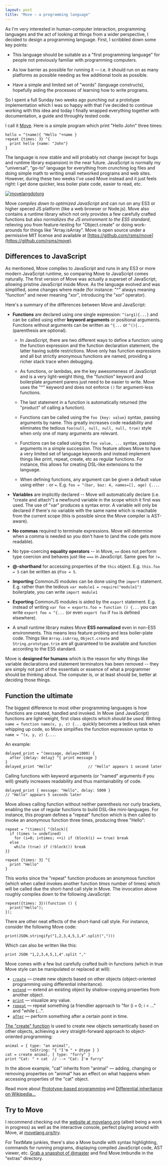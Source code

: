 ```yaml
---
layout: post
title: "Move — a programming language"
---
```


As I'm very interested in human-computer interaction, programming languages and the act of looking at things from a wider perspective, I decided to design a programming language. First, I scribbled down some key points:

- This language should be suitable as a "first programming language" for people not previously familiar with programming computers.

- As low barrier as possible for running it — i.e. it should run on as many platforms as possible needing as few additional tools as possible.

- Have a simple and limited set of "words" (language constructs), hopefully aiding the processes of learning how to write programs.

So I spent a full Sunday two weeks ago punching out a prototype implementation which I was so happy with that I've decided to continue working with this idea and today I finally wrapped everything together with documentation, a guide and throughly tested code.

I call it [Move](http://movelang.org/). Here is a simple program which print "Hello John" three times:

    hello = ^(name){ "Hello "+name }
    repeat {times: 3} ^{
      print hello {name: "John"}
    }

The language is now stable and will probably not change (except for bugs and runtime library expansion) in the near future. JavaScript is normally my "universal", "go-to" language for everything from crunching log files and doing simple math to writing small networked programs and web sites. However, during these two weeks I've used Move instead and it just feels right: I get done quicker, less boiler plate code, easier to read, etc.

[![movelangdotorg](http://farm6.static.flickr.com/5214/5492500401_54b711ac5e_o.png)](http://movelang.org/)

Move *compiles down to optimized JavaScript* and can run on any ES3 or higher speced JS platform (like a web browser or Node.js). Move also contains a runtime library which not only provides a few carefully crafted functions but also *normalizes the JS environment to the ES5 standard*, relieving you from feature-testing for "Object.create" or doing work-arounds for things like "Array.isArray". Move is open source under a permissive MIT license and available at [https://github.com/rsms/move](https://github.com/rsms/move).

## Differences to JavaScript

As mentioned, Move compiles to JavaScript and runs in any ES3 or more modern JavaScript runtime, so comparing Move to JavaScript comes naturally. The first version of Move was actually a superset of JavaScript, allowing pristine JavaScript inside Move. As the language evolved and was simplified, some changes where made (for instance: "&#x5e;" always meaning "function" and never meaning "xor", introducing the "xor" operator).

Here's a summary of the differences between Move and JavaScript:

- **Functions** are declared using one single expression: `^(arg1){...}` and can be called using either **keyword arguments** or positional arguments. Functions without arguments can be written as `^{...` or `^(){...` (parenthesis are optional).
  
  - In JavaScript, there are two different ways to define a function: using the function expression and the function declaration statement, the latter having subtle restrictions. Move only has function expressions and all but strictly anonymous functions are named, providing a richer stack trace when debugging.
  
  - As functions, or lambdas, are the key awesomeness of JavaScript and is a very light-weight thing, the "function" keyword and boilerplate argument parens just need to be easier to write. Move uses the "&#x5e;" keyword and does not enforce `()` for argument-less functions.

  - The last statement in a function is automatically returned (the "product" of calling a function).

  - Functions can be called using the `foo {key: value}` syntax, passing arguments by name. This greatly increases code readability and eliminates the tedious `foo(null, null, null, null, true)` style when only one of many arguments are relevant.

  - Functions can be called using the `foo value, ...` syntax, passing arguments in a simple succession. This feature allows Move to have a very limited set of language keywords and instead implement things like print, repeat, create, etc as regular functions. For instance, this allows for creating DSL-like extensions to the language.

  - When defining functions, any argument can be given a default value using either `:` or `=`. E.g. `foo = ^(bar, baz: 4, names=[], age) {...`.

- **Variables** are implicitly declared -- Move will automatically declare (i.e. "create and attach") a newfound variable in the scope which it first was used. The use of "var" produces a syntax error. A variable will only be declared if there's no variable with the same name which is reachable from the current scope (this is possible since the Move compiler is AST-aware).

- **No commas** required to terminate expressions. Move will determine when a comma is needed so you don't have to (and the code gets more readable).

- No type-coercing **equality operators** -- in Move, `==` does not perform type coercion and behaves just like `===` in JavaScript. Same goes for `!=`.

- **@-shorthand** for accessing properties of the `this` object. E.g. `this.foo = 5` can be written as `@foo = 5`.

- **Importing** CommonJS modules can be done using the `import` statement. E.g. rather than the tedious `var module1 = require("module1")` boilerplate, you can write `import module1`

- **Exporting** CommonJS modules is aided by the `export` statement. E.g. instead of writing `var foo = exports.foo = function () {...` you can write `export foo = ^{...` (or even `export foo` if `foo` is defined elsewhere).

- A small runtime library makes Move **ES5 normalized** even in non-ES5 environments. This means less feature probing and less boiler-plate code. Things like `Array.isArray`, `Object.create` and `String.prototype.trim` are all guaranteed to be available and function according to the ES5 standard.

Move is **designed for humans** which is the reason for why things like variable declarations and statement terminators has been removed -- they are simply not part of the essentials or essence of what a programmer should be thinking about. The computer is, or at least should be, better at deciding those things.


## Function the ultimate

The biggest difference to most other programming languages is how functions are created, handled and invoked. In Move (and JavaScript) functions are light-weight, first class objects which *should be used*. Writing `name = function name(x, y, z) {...` quickly becomes a tedious task when whipping up code, so Move simplifies the function expression syntax to `name = ^(x, y, z) {...`.

An example:

    delayed_print = ^(message, delay=1000) {
      after {delay: delay} ^{ print message }
    }
    delayed_print "Hello"                // "Hello" appears 1 second later

Calling functions with keyword arguments (or "named" arguments if you will) greatly increases readability and thus maintainability of code.

    delayed_print { message: "Hello", delay: 5000 }
    // "Hello" appears 5 seconds later

Move allows calling function without neither parenthesis nor curly brackets, enabling the use of regular functions to build DSL-like mini-languages. For instance, this program defines a "repeat" function which is then called to invoke an anonymous function three times, producing three "Hello":

    repeat = ^(times){ ^(block){
      if (times != undefined)
        for (i=0; i<times; ++i) if (block(i) == true) break
      else
        while (true) if (!block()) break
    }}
    
    repeat {times: 3} ^{
      print "Hello"
    }

This works since the "repeat" function produces an anonymous function (which when called invokes another function *times* number of times) which will be called due the short-hand call style in Move. The invocation above roughly compiles down to the following JavaScript:

    repeat({times: 3})(function () {
      print("Hello");
    });

There are other neat effects of the short-hand call style. For instance, consider the following Move code:

    print(JSON.stringify("1,2,3,4,5,1,4".split(",")))

Which can also be written like this:

    print JSON "1,2,3,4,5,1,4".split ","

Move comes with a few but carefully crafted built-in functions (which in true Move style can be manipulated or replaced at will):

- [`create`](http://movelang.org/#create) — create new objects based on other objects (object-oriented programming using differential inheritance).
- [`extend`](http://movelang.org/#extend) — extend an existing object by shallow-copying properties from another object.
- [`print`](http://movelang.org/#print) — visualize any value.
- [`repeat`](http://movelang.org/#repeat) — repeat something (a friendlier approach to "for (i = 0; i < ..." and "while (...".
- [`after`](http://movelang.org/#after) — perform something after a certain point in time.

[The "create" function](http://movelang.org/#create) is used to create new objects semantically based on other objects, achieving a very straight-forward approach to object-oriented programming:

    animal = { type: "an animal",
               toString: ^{ "I'm " + @type } }
    cat = create animal, { type: "furry" }
    print "Cat: " + cat  // --> "Cat: I'm furry"

In the above example, "cat" inherits from "animal" — adding, changing or removing properties on "animal" has an effect on what happens when accessing properties of the "cat" object.

Read more about [Prototype-based programming](http://en.wikipedia.org/wiki/Prototype-based_programming) and  [Differential inheritance on Wikipedia...](http://en.wikipedia.org/wiki/Differential_inheritance)


## Try to Move

I recommend checking out the [website at movelang.org](http://movelang.org/) (albeit being a work in progress) as well as the interactive console, perfect playing around with Move, at [movelang.org/try](http://movelang.org/try/).

For TextMate junkies, there's also a Move bundle with syntax highlighting, commands for running programs, displaying compiled JavaScript code, AST viewer, etc. [Grab a snapshot of @master](https://github.com/rsms/move/zipball/master) and find Move.tmbundle in the "extras" directory. 


